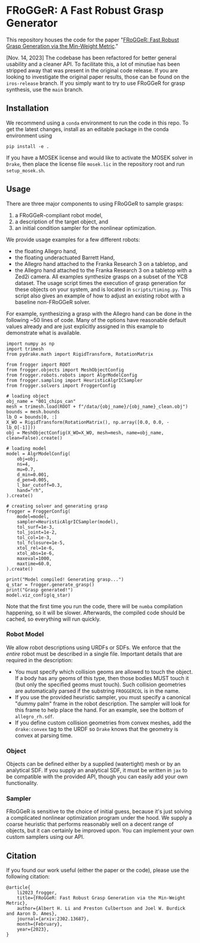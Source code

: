 # FRoGGeR: A Fast Robust Grasp Generator

This repository houses the code for the paper "[FRoGGeR: Fast Robust Grasp Generation via the Min-Weight Metric](https://arxiv.org/abs/2302.13687)."

[Nov. 14, 2023] The codebase has been refactored for better general usability and a cleaner API. To facilitate this, a lot of minutiae has been stripped away that was present in the original code release. If you are looking to investigate the original paper results, those can be found on the `iros-release` branch. If you simply want to try to use FRoGGeR for grasp synthesis, use the `main` branch.

## Installation
We recommend using a `conda` environment to run the code in this repo. To get the latest changes, install as an editable package in the conda environment using
```
pip install -e .
```
If you have a MOSEK license and would like to activate the MOSEK solver in `Drake`, then place the license file `mosek.lic` in the repository root and run `setup_mosek.sh`.

## Usage
There are three major components to using FRoGGeR to sample grasps:
1. a FRoGGeR-compliant robot model,
2. a description of the target object, and
3. an initial condition sampler for the nonlinear optimization.

We provide usage examples for a few different robots:
* the floating Allegro hand,
* the floating underactuated Barrett Hand,
* the Allegro hand attached to the Franka Research 3 on a tabletop, and
* the Allegro hand attached to the Franka Research 3 on a tabletop with a Zed2i camera.
All examples synthesize grasps on a subset of the YCB dataset. The usage script times the execution of grasp generation for these objects on your system, and is located in `scripts/timing.py`. This script also gives an example of how to adjust an existing robot with a baseline non-FRoGGeR solver.

For example, synthesizing a grasp with the Allegro hand can be done in the following ~50 lines of code. Many of the options have reasonable default values already and are just explicitly assigned in this example to demonstrate what is available. 
```
import numpy as np
import trimesh
from pydrake.math import RigidTransform, RotationMatrix

from frogger import ROOT
from frogger.objects import MeshObjectConfig
from frogger.robots.robots import AlgrModelConfig
from frogger.sampling import HeuristicAlgrICSampler
from frogger.solvers import FroggerConfig

# loading object
obj_name = "001_chips_can"
mesh = trimesh.load(ROOT + f"/data/{obj_name}/{obj_name}_clean.obj")
bounds = mesh.bounds
lb_O = bounds[0, :]
X_WO = RigidTransform(RotationMatrix(), np.array([0.0, 0.0, -lb_O[-1]]))
obj = MeshObjectConfig(X_WO=X_WO, mesh=mesh, name=obj_name, clean=False).create()

# loading model
model = AlgrModelConfig(
    obj=obj,
    ns=4,
    mu=0.7,
    d_min=0.001,
    d_pen=0.005,
    l_bar_cutoff=0.3,
    hand="rh",
).create()

# creating solver and generating grasp
frogger = FroggerConfig(
    model=model,
    sampler=HeuristicAlgrICSampler(model),
    tol_surf=1e-3,
    tol_joint=1e-2,
    tol_col=1e-3,
    tol_fclosure=1e-5,
    xtol_rel=1e-6,
    xtol_abs=1e-6,
    maxeval=1000,
    maxtime=60.0,
).create()

print("Model compiled! Generating grasp...")
q_star = frogger.generate_grasp()
print("Grasp generated!")
model.viz_config(q_star)
```

Note that the first time you run the code, there will be `numba` compilation happening, so it will be slower. Afterwards, the compiled code should be cached, so everything will run quickly.

### Robot Model
We allow robot descriptions using URDFs or SDFs. We enforce that the _entire_ robot must be described in a single file. Important details that are required in the description:
* You must specify which collision geoms are allowed to touch the object. If a body has any geoms of this type, then those bodies MUST touch it (but only the specified geoms must touch). Such collision geometries are automatically parsed if the substring `FROGGERCOL` is in the name. 
* If you use the provided heuristic sampler, you must specify a canonical "dummy palm" frame in the robot description. The sampler will look for this frame to help place the hand. For an example, see the bottom of `allegro_rh.sdf`.
* If you define custom collision geometries from convex meshes, add the `drake:convex` tag to the URDF so `Drake` knows that the geometry is convex at parsing time.

### Object
Objects can be defined either by a supplied (watertight) mesh or by an analytical SDF. If you supply an analytical SDF, it must be written in `jax` to be compatible with the provided API, though you can easily add your own functionality.

### Sampler
FRoGGeR is sensitive to the choice of initial guess, because it's just solving a complicated nonlinear optimization program under the hood. We supply a coarse heuristic that performs reasonably well on a decent range of objects, but it can certainly be improved upon. You can implement your own custom samplers using our API.

## Citation
If you found our work useful (either the paper or the code), please use the following citation:

```
@article{
    li2023_frogger,
    title={FRoGGeR: Fast Robust Grasp Generation via the Min-Weight Metric},
    author={Albert H. Li and Preston Culbertson and Joel W. Burdick and Aaron D. Ames},
    journal={arxiv:2302.13687},
    month={February},
    year={2023},
}
```
